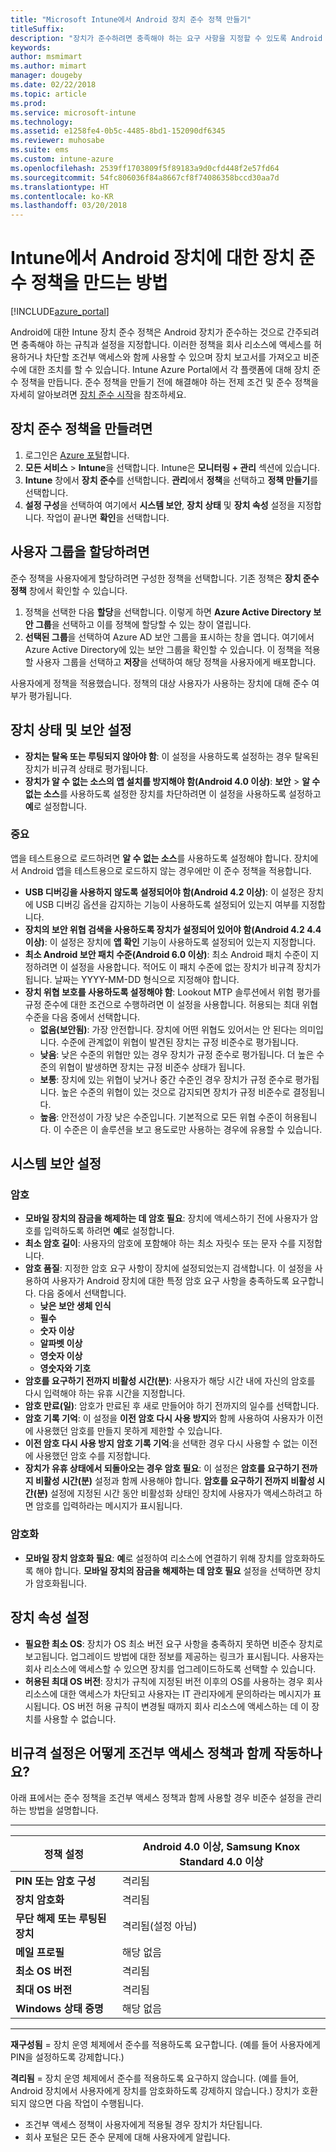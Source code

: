 ```yaml
---
title: "Microsoft Intune에서 Android 장치 준수 정책 만들기"
titleSuffix: 
description: "장치가 준수하려면 충족해야 하는 요구 사항을 지정할 수 있도록 Android 장치에 대한 Microsoft Intune 장치 준수 정책을 만듭니다."
keywords: 
author: msmimart
ms.author: mimart
manager: dougeby
ms.date: 02/22/2018
ms.topic: article
ms.prod: 
ms.service: microsoft-intune
ms.technology: 
ms.assetid: e1258fe4-0b5c-4485-8bd1-152090df6345
ms.reviewer: muhosabe
ms.suite: ems
ms.custom: intune-azure
ms.openlocfilehash: 2539ff1703809f5f89183a9d0cfd448f2e57fd64
ms.sourcegitcommit: 54fc806036f84a8667cf8f74086358bccd30aa7d
ms.translationtype: HT
ms.contentlocale: ko-KR
ms.lasthandoff: 03/20/2018
---
```

# <a name="how-to-create-a-device-compliance-policy-for-android-devices-in-intune"></a>Intune에서 Android 장치에 대한 장치 준수 정책을 만드는 방법


[!INCLUDE[azure_portal](./includes/azure_portal.md)]

Android에 대한 Intune 장치 준수 정책은 Android 장치가 준수하는 것으로 간주되려면 충족해야 하는 규칙과 설정을 지정합니다. 이러한 정책을 회사 리소스에 액세스를 허용하거나 차단할 조건부 액세스와 함께 사용할 수 있으며 장치 보고서를 가져오고 비준수에 대한 조치를 할 수 있습니다. Intune Azure Portal에서 각 플랫폼에 대해 장치 준수 정책을 만듭니다. 준수 정책을 만들기 전에 해결해야 하는 전제 조건 및 준수 정책을 자세히 알아보려면 [장치 준수 시작](device-compliance-get-started.md)을 참조하세요.

## <a name="to-create-a-device-compliance-policy"></a>장치 준수 정책을 만들려면

1. 로그인은 [Azure 포털](https://portal.azure.com)합니다.
2. **모든 서비스** > **Intune**을 선택합니다. Intune은 **모니터링 + 관리** 섹션에 있습니다.
1. **Intune** 창에서 **장치 준수**를 선택합니다. **관리**에서 **정책**을 선택하고 **정책 만들기**를 선택합니다.
3. **설정 구성**을 선택하여 여기에서 **시스템 보안**, **장치 상태** 및 **장치 속성** 설정을 지정합니다. 작업이 끝나면 **확인**을 선택합니다.

<!--- 4. Choose **Actions for noncompliance** to say what actions should happen when a device is determined as noncompliant based on the configured settings in this policy.
5. In the **Actions for noncompliance** pane, choose **Add** to create a new action.  The action parameters pane allows you to specify the action, email recipients that should receive the notification in addition to the user of the device, and the content of the notification that you want to send.
6. The message template option allows you to create several custom emails depending on when the action is set to take. For example, you can create a message for notifications that are sent for the first time and a different message for final warning before access is blocked. The custom messages that you create can be used for all your device compliance policy.
7. Specify the **Grace period** which determines when that action to take place.  For example, you may want to send a notification as soon as the device is evaluated as noncompliant, but allow some time before enforcing the conditional access policy to block access to company resources like SharePoint online.
8. Choose **Add** to finish creating the action.
9. You can create multiple actions and the sequence in which they should occur. Choose **OK** when you are finished creating all the actions.--->

## <a name="to-assign-user-groups"></a>사용자 그룹을 할당하려면

준수 정책을 사용자에게 할당하려면 구성한 정책을 선택합니다. 기존 정책은 **장치 준수 정책** 창에서 확인할 수 있습니다.

1. 정책을 선택한 다음 **할당**을 선택합니다. 이렇게 하면 **Azure Active Directory 보안 그룹**을 선택하고 이를 정책에 할당할 수 있는 창이 열립니다.
2. **선택된 그룹**을 선택하여 Azure AD 보안 그룹을 표시하는 창을 엽니다. 여기에서 Azure Active Directory에 있는 보안 그룹을 확인할 수 있습니다.  이 정책을 적용할 사용자 그룹을 선택하고 **저장**을 선택하여 해당 정책을 사용자에게 배포합니다.

사용자에게 정책을 적용했습니다.  정책의 대상 사용자가 사용하는 장치에 대해 준수 여부가 평가됩니다.

<!---##  Compliance policy settings--->

## <a name="device-health-and-security-settings"></a>장치 상태 및 보안 설정

- **장치는 탈옥 또는 루팅되지 않아야 함**: 이 설정을 사용하도록 설정하는 경우 탈옥된 장치가 비규격 상태로 평가됩니다.
- **장치가 알 수 없는 소스의 앱 설치를 방지해야 함(Android 4.0 이상)**: **보안** > **알 수 없는 소스**를 사용하도록 설정한 장치를 차단하려면 이 설정을 사용하도록 설정하고 **예**로 설정합니다.

### <a name="important"></a>중요

앱을 테스트용으로 로드하려면 **알 수 없는 소스**를 사용하도록 설정해야 합니다. 장치에서 Android 앱을 테스트용으로 로드하지 않는 경우에만 이 준수 정책을 적용합니다.

- **USB 디버깅을 사용하지 않도록 설정되어야 함(Android 4.2 이상)**: 이 설정은 장치에 USB 디버깅 옵션을 감지하는 기능이 사용하도록 설정되어 있는지 여부를 지정합니다.
- **장치의 보안 위협 검색을 사용하도록 장치가 설정되어 있어야 함(Android 4.2 4.4 이상)**: 이 설정은 장치에 **앱 확인** 기능이 사용하도록 설정되어 있는지 지정합니다.
- **최소 Android 보안 패치 수준(Android 6.0 이상)**: 최소 Android 패치 수준이 지정하려면 이 설정을 사용합니다. 적어도 이 패치 수준에 없는 장치가 비규격 장치가 됩니다. 날짜는 YYYY-MM-DD 형식으로 지정해야 합니다.
- **장치 위협 보호를 사용하도록 설정해야 함**: Lookout MTP 솔루션에서 위험 평가를 규정 준수에 대한 조건으로 수행하려면 이 설정을 사용합니다. 허용되는 최대 위협 수준을 다음 중에서 선택합니다.
  - **없음(보안됨)**: 가장 안전합니다. 장치에 어떤 위협도 있어서는 안 된다는 의미입니다. 수준에 관계없이 위협이 발견된 장치는 규정 비준수로 평가됩니다.
  - **낮음**: 낮은 수준의 위협만 있는 경우 장치가 규정 준수로 평가됩니다. 더 높은 수준의 위협이 발생하면 장치는 규정 비준수 상태가 됩니다.
  - **보통**: 장치에 있는 위협이 낮거나 중간 수준인 경우 장치가 규정 준수로 평가됩니다. 높은 수준의 위협이 있는 것으로 감지되면 장치가 규정 비준수로 결정됩니다.
  - **높음**: 안전성이 가장 낮은 수준입니다. 기본적으로 모든 위협 수준이 허용됩니다. 이 수준은 이 솔루션을 보고 용도로만 사용하는 경우에 유용할 수 있습니다.

## <a name="system-security-settings"></a>시스템 보안 설정

### <a name="password"></a>암호

- **모바일 장치의 잠금을 해제하는 데 암호 필요**: 장치에 액세스하기 전에 사용자가 암호를 입력하도록 하려면 **예**로 설정합니다.
- **최소 암호 길이**: 사용자의 암호에 포함해야 하는 최소 자릿수 또는 문자 수를 지정합니다.
- **암호 품질**: 지정한 암호 요구 사항이 장치에 설정되었는지 검색합니다. 이 설정을 사용하여 사용자가 Android 장치에 대한 특정 암호 요구 사항을 충족하도록 요구합니다. 다음 중에서 선택합니다.
  - **낮은 보안 생체 인식**
  - **필수**
  - **숫자 이상**
  - **알파벳 이상**
  - **영숫자 이상**
  - **영숫자와 기호**
- **암호를 요구하기 전까지 비활성 시간(분)**: 사용자가 해당 시간 내에 자신의 암호를 다시 입력해야 하는 유휴 시간을 지정합니다.
- **암호 만료(일)**: 암호가 만료된 후 새로 만들어야 하기 전까지의 일수를 선택합니다.
- **암호 기록 기억**: 이 설정을 **이전 암호 다시 사용 방지**와 함께 사용하여 사용자가 이전에 사용했던 암호를 만들지 못하게 제한할 수 있습니다.
- **이전 암호 다시 사용 방지** **암호 기록 기억**:을 선택한 경우 다시 사용할 수 없는 이전에 사용했던 암호 수를 지정합니다.
- **장치가 유휴 상태에서 되돌아오는 경우 암호 필요**: 이 설정은 **암호를 요구하기 전까지 비활성 시간(분)** 설정과 함께 사용해야 합니다. **암호를 요구하기 전까지 비활성 시간(분)** 설정에 지정된 시간 동안 비활성화 상태인 장치에 사용자가 액세스하려고 하면 암호를 입력하라는 메시지가 표시됩니다.

### <a name="encryption"></a>암호화

- **모바일 장치 암호화 필요**: **예**로 설정하여 리소스에 연결하기 위해 장치를 암호화하도록 해야 합니다. **모바일 장치의 잠금을 해제하는 데 암호 필요** 설정을 선택하면 장치가 암호화됩니다.

## <a name="device-property-settings"></a>장치 속성 설정

- **필요한 최소 OS**: 장치가 OS 최소 버전 요구 사항을 충족하지 못하면 비준수 장치로 보고됩니다. 업그레이드 방법에 대한 정보를 제공하는 링크가 표시됩니다. 사용자는 회사 리소스에 액세스할 수 있으면 장치를 업그레이드하도록 선택할 수 있습니다.
- **허용된 최대 OS 버전**: 장치가 규칙에 지정된 버전 이후의 OS를 사용하는 경우 회사 리소스에 대한 액세스가 차단되고 사용자는 IT 관리자에게 문의하라는 메시지가 표시됩니다. OS 버전 허용 규칙이 변경될 때까지 회사 리소스에 액세스하는 데 이 장치를 사용할 수 없습니다.

## <a name="how-noncompliant-settings-work-with-conditional-access-policies"></a>비규격 설정은 어떻게 조건부 액세스 정책과 함께 작동하나요?

아래 표에서는 준수 정책을 조건부 액세스 정책과 함께 사용할 경우 비준수 설정을 관리하는 방법을 설명합니다.

--------------------

|**정책 설정**| **Android 4.0 이상, Samsung Knox Standard 4.0 이상** |
| --- | ----|
| **PIN 또는 암호 구성** |  격리됨 |
| **장치 암호화** | 격리됨 |
| **무단 해제 또는 루팅된 장치** | 격리됨(설정 아님) |
| **메일 프로필** | 해당 없음 |
| **최소 OS 버전** | 격리됨 |
| **최대 OS 버전** |   격리됨 |
| **Windows 상태 증명** | 해당 없음 |

--------------------------

**재구성됨** = 장치 운영 체제에서 준수를 적용하도록 요구합니다. (예를 들어 사용자에게 PIN을 설정하도록 강제합니다.)

**격리됨** = 장치 운영 체제에서 준수를 적용하도록 요구하지 않습니다. (예를 들어, Android 장치에서 사용자에게 장치를 암호화하도록 강제하지 않습니다.) 장치가 호환되지 않으면 다음 작업이 수행됩니다.

- 조건부 액세스 정책이 사용자에게 적용될 경우 장치가 차단됩니다.
- 회사 포털은 모든 준수 문제에 대해 사용자에게 알립니다.

<!--- ## Next steps

[How to monitor device compliance](device-compliance-monitor.md)--->
